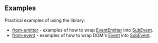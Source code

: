Examples
--------

Practical examples of using the library: 

* [from-emitter] - examples of how to wrap [EventEmitter] into [SubEvent].
* [from-event] - examples of how to wrap DOM's [Event] into [SubEvent].

[from-emitter]:./from-emitter.ts
[from-event]:./from-event.ts
[EventEmitter]:https://nodejs.org/api/events.html#events_class_eventemitter
[Event]:https://developer.mozilla.org/en-US/docs/Web/API/Event
[SubEvent]:https://vitaly-t.github.io/sub-events/classes/subevent.html
